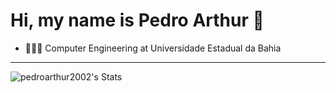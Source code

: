 # Hi, my name is Pedro Arthur 👋
 - 👩🏻‍💻 Computer Engineering at Universidade Estadual da Bahia
---

![pedroarthur2002's Stats](https://github-readme-stats.vercel.app/api?username=pedroarthur2002&theme=prussian&show_icons=true&hide_border=false&count_private=true)

